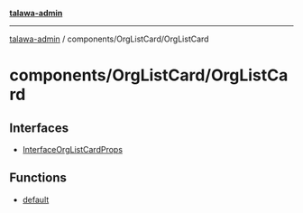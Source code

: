 [**talawa-admin**](../../../README.md)

***

[talawa-admin](../../../README.md) / components/OrgListCard/OrgListCard

# components/OrgListCard/OrgListCard

## Interfaces

- [InterfaceOrgListCardProps](interfaces/InterfaceOrgListCardProps.md)

## Functions

- [default](functions/default.md)
